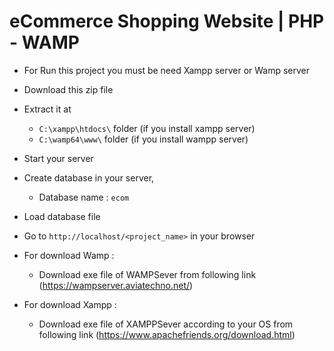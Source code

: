# eCommerce Shopping Website | PHP - WAMP
- For Run this project you must be need Xampp server or Wamp server
- Download this zip file
- Extract it at
  - `C:\xampp\htdocs\` folder (if you install xampp server)
  - `C:\wamp64\www\` folder (if you install wampp server)
- Start your server
- Create database in your server,
  - Database name : `ecom`
- Load database file
- Go to `http://localhost/<project_name>` in your browser

- For download Wamp :
  - Download exe file of WAMPSever from following link (https://wampserver.aviatechno.net/)

- For download Xampp :
  - Download exe file of XAMPPSever according to your OS from following link (https://www.apachefriends.org/download.html)
    
